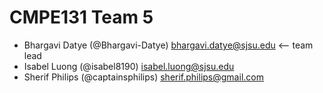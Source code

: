 # CMPE131 Team 5
- Bhargavi Datye (@Bhargavi-Datye) bhargavi.datye@sjsu.edu  <-- team lead
- Isabel Luong (@isabel8190) isabel.luong@sjsu.edu
- Sherif Philips (@captainsphilips) sherif.philips@gmail.com
